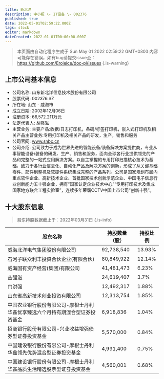 ```yaml
---
title: 新北洋
description: 中小板 \- IT设备 \- 002376
published: true
date: 2022-05-01T02:59:22.000Z
tags: stock
editor: markdown
dateCreated: 2022-01-01T00:00:00.000Z
---
```


> 本页面由自动化程序生成于 Sun May 01 2022 02:59:22 GMT+0800
> 内容可能存在错误，如有bug请提交issue至：https://github.com/Eroleice/doc-pi/issues
{.is-warning}

## 上市公司基本信息
- 公司名称: 山东新北洋信息技术股份有限公司
- 股票代码: 002376.SZ
- 所在地: 山东 - 威海市
- 成立日期: 2002年12月06日
- 注册资本: 66,572.211万元
- 法定代表人: 丛强滋
- 主营业务: 主要产品:收据/日志打印机，条码/标签打印机，嵌入式打印机及相关产品主营业务:专用打印机及相关产品的研发，生产，销售和服务
- 公司官网: www.snbc.cn
- 公司介绍: 公司致力于成为世界先进的智能设备/装备解决方案提供商，专业从事智能设备/装备的研发、生产、销售和服务，面向全球各行业提供领先的产品和完整的一站式应用解决方案。以自主掌握的专用打印扫描核心技术为基础，致力于各行业信息化、自动化产品及解决方案的创新，形成了从关键基础零件、部件到整机及软硬件系统集成完整的产品系列。公司是国家规划布局内重点软件企业、高新技术企业、首批国家技术创新示范企业、中国电子信息行业创新能力五十强企业，拥有“国家认定企业技术中心”“专用打印技术及集成国家地方联合工程实验室”，连续多年荣膺CCTV中国上市公司“创新十强”。


## 十大股东信息
> 股东持股数据截止于：2022年03月31日
{.is-info}

| 股东名称 | 持股数量（股） | 持股比例 |
| --- | --- | --- |
| 威海北洋电气集团股份有限公司 | 92,738,540 | 13.93% |
| 石河子联众利丰投资合伙企业(有限合伙) | 80,849,922 | 12.14% |
| 威海国有资产经营(集团)有限公司 | 41,481,473 | 6.23% |
| 丛强滋 | 24,619,407 | 3.7% |
| 门洪强 | 12,492,317 | 1.88% |
| 山东省高新技术创业投资有限公司 | 12,313,754 | 1.85% |
| 中国农业银行股份有限公司-摩根士丹利华鑫优享臻选六个月持有期混合型证券投资基金 | 6,918,836 | 1.04% |
| 招商银行股份有限公司-兴业收益增强债券型证券投资基金 | 5,570,000 | 0.84% |
| 中国建设银行股份有限公司-摩根士丹利华鑫领先优势混合型证券投资基金 | 4,991,400 | 0.75% |
| 中国建设银行股份有限公司-摩根士丹利华鑫品质生活精选股票型证券投资基金 | 4,560,001 | 0.68% |





